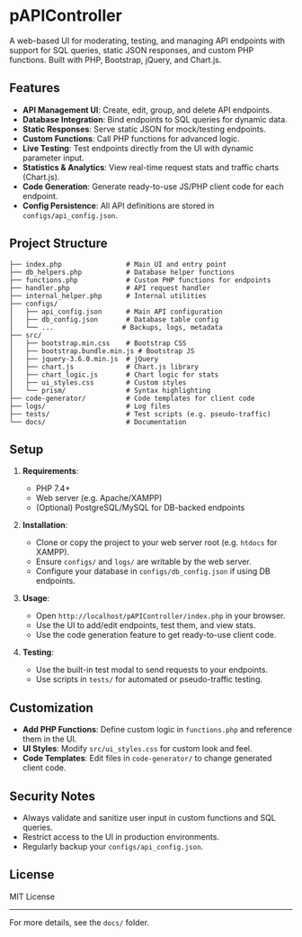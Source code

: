 # pAPIController

A web-based UI for moderating, testing, and managing API endpoints with support for SQL queries, static JSON responses, and custom PHP functions. Built with PHP, Bootstrap, jQuery, and Chart.js.

## Features
- **API Management UI**: Create, edit, group, and delete API endpoints.
- **Database Integration**: Bind endpoints to SQL queries for dynamic data.
- **Static Responses**: Serve static JSON for mock/testing endpoints.
- **Custom Functions**: Call PHP functions for advanced logic.
- **Live Testing**: Test endpoints directly from the UI with dynamic parameter input.
- **Statistics & Analytics**: View real-time request stats and traffic charts (Chart.js).
- **Code Generation**: Generate ready-to-use JS/PHP client code for each endpoint.
- **Config Persistence**: All API definitions are stored in `configs/api_config.json`.

## Project Structure
```
├── index.php                # Main UI and entry point
├── db_helpers.php           # Database helper functions
├── functions.php            # Custom PHP functions for endpoints
├── handler.php              # API request handler
├── internal_helper.php      # Internal utilities
├── configs/
│   ├── api_config.json      # Main API configuration
│   ├── db_config.json       # Database table config
│   └── ...                 # Backups, logs, metadata
├── src/
│   ├── bootstrap.min.css    # Bootstrap CSS
│   ├── bootstrap.bundle.min.js # Bootstrap JS
│   ├── jquery-3.6.0.min.js  # jQuery
│   ├── chart.js             # Chart.js library
│   ├── chart_logic.js       # Chart logic for stats
│   ├── ui_styles.css        # Custom styles
│   └── prism/               # Syntax highlighting
├── code-generator/          # Code templates for client code
├── logs/                    # Log files
├── tests/                   # Test scripts (e.g. pseudo-traffic)
└── docs/                    # Documentation
```

## Setup
1. **Requirements**:
   - PHP 7.4+
   - Web server (e.g. Apache/XAMPP)
   - (Optional) PostgreSQL/MySQL for DB-backed endpoints

2. **Installation**:
   - Clone or copy the project to your web server root (e.g. `htdocs` for XAMPP).
   - Ensure `configs/` and `logs/` are writable by the web server.
   - Configure your database in `configs/db_config.json` if using DB endpoints.

3. **Usage**:
   - Open `http://localhost/pAPIController/index.php` in your browser.
   - Use the UI to add/edit endpoints, test them, and view stats.
   - Use the code generation feature to get ready-to-use client code.

4. **Testing**:
   - Use the built-in test modal to send requests to your endpoints.
   - Use scripts in `tests/` for automated or pseudo-traffic testing.

## Customization
- **Add PHP Functions**: Define custom logic in `functions.php` and reference them in the UI.
- **UI Styles**: Modify `src/ui_styles.css` for custom look and feel.
- **Code Templates**: Edit files in `code-generator/` to change generated client code.

## Security Notes
- Always validate and sanitize user input in custom functions and SQL queries.
- Restrict access to the UI in production environments.
- Regularly backup your `configs/api_config.json`.

## License
MIT License

---
For more details, see the `docs/` folder.
